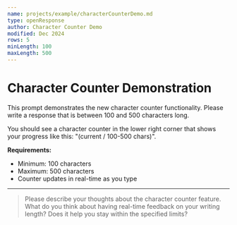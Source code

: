 ```yaml
---
name: projects/example/characterCounterDemo.md
type: openResponse
author: Character Counter Demo
modified: Dec 2024
rows: 5
minLength: 100
maxLength: 500
---
```


# Character Counter Demonstration

This prompt demonstrates the new character counter functionality. Please write a response that is between 100 and 500 characters long.

You should see a character counter in the lower right corner that shows your progress like this: "(current / 100-500 chars)".

**Requirements:**
- Minimum: 100 characters
- Maximum: 500 characters
- Counter updates in real-time as you type

---

> Please describe your thoughts about the character counter feature. What do you think about having real-time feedback on your writing length? Does it help you stay within the specified limits?